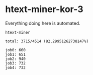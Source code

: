 # htext-miner-kor-3

Everything doing here is automated.

```
htext-miner

total: 3715/4514 (82.29951262738147%)

job0: 660
job1: 651
job2: 940
job3: 732
job4: 732
```